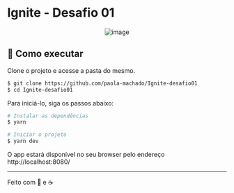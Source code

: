 # Ignite - Desafio 01

<div align="center">
  <img src="https://i.ibb.co/3cbLrt7/image.png" alt="image" border="0">
</div>

## 🚀 Como executar
Clone o projeto e acesse a pasta do mesmo.

```bash
$ git clone https://github.com/paola-machado/Ignite-desafio01
$ cd Ignite-desafio01
```

Para iniciá-lo, siga os passos abaixo:
```bash
# Instalar as dependências
$ yarn

# Iniciar o projeto
$ yarn dev
```
O app estará disponível no seu browser pelo endereço http://localhost:8080/

---

Feito com 💜 e ☕
